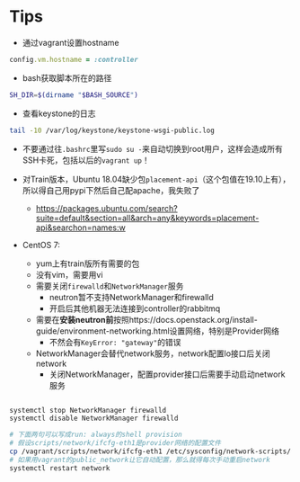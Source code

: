 # Tips

- 通过vagrant设置hostname

```ruby
config.vm.hostname = :controller
```

- bash获取脚本所在的路径

```bash
SH_DIR=$(dirname "$BASH_SOURCE")
```

- 查看keystone的日志

```bash
tail -10 /var/log/keystone/keystone-wsgi-public.log
```

<!-- Vagrant up时在涉及到网络操作的时候非常慢：

去设备管理器里删除多余的VirtualBox网卡 -->

- 不要通过往`.bashrc`里写`sudo su -`来自动切换到root用户，这样会造成所有SSH卡死，包括以后的`vagrant up`！


- 对Train版本，Ubuntu 18.04缺少包`placement-api`（这个包值在19.10上有），所以得自己用pypi下然后自己配apache，我失败了
  - https://packages.ubuntu.com/search?suite=default&section=all&arch=any&keywords=placement-api&searchon=names:w

- CentOS 7: 
  - yum上有train版所有需要的包
  - 没有vim，需要用vi
  - 需要关闭`firewalld`和`NetworkManager`服务
    - neutron暂不支持NetworkManager和firewalld
    - 开启后其他机器无法连接到controller的rabbitmq
  - 需要在**安装neutron前**按照https://docs.openstack.org/install-guide/environment-networking.html设置网络，特别是Provider网络
    - 不然会有`KeyError: "gateway"`的错误
  - NetworkManager会替代network服务，network配置lo接口后关闭network
    - 关闭NetworkManager，配置provider接口后需要手动启动network服务

```bash

systemctl stop NetworkManager firewalld
systemctl disable NetworkManager firewalld

# 下面两句可以写成run: always的shell provision
# 假设scripts/network/ifcfg-eth1是provider网络的配置文件
cp /vagrant/scripts/network/ifcfg-eth1 /etc/sysconfig/network-scripts/
# 如果用vagrant的public_network让它自动配置，那么就得每次手动重启network
systemctl restart network
```